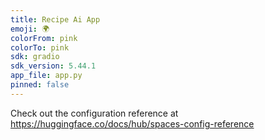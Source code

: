 ```yaml
---
title: Recipe Ai App
emoji: 🌍
colorFrom: pink
colorTo: pink
sdk: gradio
sdk_version: 5.44.1
app_file: app.py
pinned: false
---
```


Check out the configuration reference at https://huggingface.co/docs/hub/spaces-config-reference
